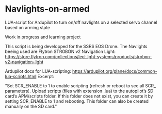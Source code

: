 # Navlights-on-armed
LUA-script for Ardupilot to turn on/off navlights on a selected servo channel based on arming state

Work in progress and learning project

This script is being developped for the SSRS EOS Drone.
The Navlights beeing used are Flytron STROBON v2 Navigation Light: https://store.flytron.com/collections/led-light-systems/products/strobon-v2-navigation-light

Ardupilot docs for LUA-scripting: https://ardupilot.org/plane/docs/common-lua-scripts.html
Excerpt:

  "Set SCR_ENABLE to 1 to enable scripting (refresh or reboot to see all SCR_ parameters).
  Upload scripts (files with extension .lua) to the autopilot’s SD card’s APM/scripts folder.
  If this folder does not exist, you can create it by setting SCR_ENABLE to 1 and rebooting. This folder can also be created manually on the SD card."
